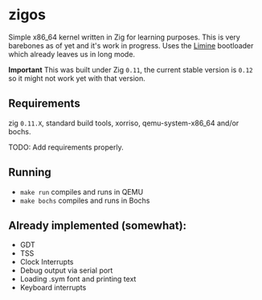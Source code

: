 # zigos

Simple x86_64 kernel written in Zig for learning purposes.
This is very barebones as of yet and it's work in progress.
Uses the [Limine](https://limine-bootloader.org/) bootloader which already leaves us in long mode.

**Important** This was built under Zig `0.11`, the current stable version is `0.12` so it might
not work yet with that version.

## Requirements
zig `0.11.X`, standard build tools, xorriso, qemu-system-x86_64 and/or bochs.

TODO: Add requirements properly.

## Running
* `make run` compiles and runs in QEMU
* `make bochs` compiles and runs in Bochs

## Already implemented (somewhat):
* GDT
* TSS
* Clock Interrupts
* Debug output via serial port
* Loading .sym font and printing text
* Keyboard interrupts
